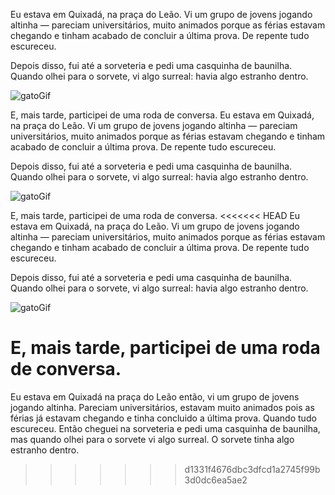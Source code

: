Eu estava em Quixadá, na praça do Leão. Vi um grupo de jovens jogando altinha — pareciam universitários, muito animados porque as férias estavam chegando e tinham acabado de concluir a última prova. De repente tudo escureceu.

Depois disso, fui até a sorveteria e pedi uma casquinha de baunilha. Quando olhei para o sorvete, vi algo surreal: havia algo estranho dentro.

![gatoGif](https://media1.tenor.com/m/dq-3KVwBe7EAAAAd/cat.gif)

E, mais tarde, participei de uma roda de conversa.
Eu estava em Quixadá, na praça do Leão. Vi um grupo de jovens jogando altinha — pareciam universitários, muito animados porque as férias estavam chegando e tinham acabado de concluir a última prova. De repente tudo escureceu.

Depois disso, fui até a sorveteria e pedi uma casquinha de baunilha. Quando olhei para o sorvete, vi algo surreal: havia algo estranho dentro.

![gatoGif](https://media1.tenor.com/m/dq-3KVwBe7EAAAAd/cat.gif)

E, mais tarde, participei de uma roda de conversa.
<<<<<<< HEAD
Eu estava em Quixadá, na praça do Leão. Vi um grupo de jovens jogando altinha — pareciam universitários, muito animados porque as férias estavam chegando e tinham acabado de concluir a última prova. De repente tudo escureceu.

Depois disso, fui até a sorveteria e pedi uma casquinha de baunilha. Quando olhei para o sorvete, vi algo surreal: havia algo estranho dentro.

![gatoGif](https://media1.tenor.com/m/dq-3KVwBe7EAAAAd/cat.gif)

E, mais tarde, participei de uma roda de conversa.
=======
Eu estava em Quixadá na praça do Leão então, vi um grupo de jovens jogando altinha. Pareciam universitários, estavam muito animados pois as férias já estavam chegando e tinha concluido a última prova. Quando tudo escureceu.
Então cheguei na sorveteria e pedi uma casquinha de baunilha, mas quando olhei para o sorvete vi algo surreal. O sorvete tinha algo estranho dentro.


>>>>>>> d1331f4676dbc3dfcd1a2745f99b3d0dc6ea5ae2
